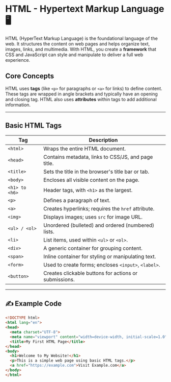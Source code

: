 # HTML - Hypertext Markup Language 🖥️

HTML (HyperText Markup Language) is the foundational language of the web. It structures the content on web pages and helps organize text, images, links, and multimedia. With HTML, you create a **framework** that CSS and JavaScript can style and manipulate to deliver a full web experience.

## Core Concepts

HTML uses **tags** (like `<p>` for paragraphs or `<a>` for links) to define content. These tags are wrapped in angle brackets and typically have an opening and closing tag. HTML also uses **attributes** within tags to add additional information.

---

## Basic HTML Tags

| Tag          | Description                                          |
| ------------ | ---------------------------------------------------- |
| `<html>`     | Wraps the entire HTML document.                      |
| `<head>`     | Contains metadata, links to CSS/JS, and page title.  |
| `<title>`    | Sets the title in the browser's title bar or tab.    |
| `<body>`     | Encloses all visible content on the page.            |
| `<h1> to <h6>` | Header tags, with `<h1>` as the largest.           |
| `<p>`        | Defines a paragraph of text.                         |
| `<a>`        | Creates hyperlinks; requires the `href` attribute.   |
| `<img>`      | Displays images; uses `src` for image URL.           |
| `<ul> / <ol>`| Unordered (bulleted) and ordered (numbered) lists.   |
| `<li>`       | List items, used within `<ul>` or `<ol>`.            |
| `<div>`      | A generic container for grouping content.            |
| `<span>`     | Inline container for styling or manipulating text.   |
| `<form>`     | Used to create forms; encloses `<input>`, `<label>`. |
| `<button>`   | Creates clickable buttons for actions or submissions.|

---

## ✍️ Example Code

```html
<!DOCTYPE html>
<html lang="en">
<head>
  <meta charset="UTF-8">
  <meta name="viewport" content="width=device-width, initial-scale=1.0">
  <title>My First HTML Page</title>
</head>
<body>
  <h1>Welcome to My Website!</h1>
  <p>This is a simple web page using basic HTML tags.</p>
  <a href="https://example.com">Visit Example.com</a>
</body>
</html>
